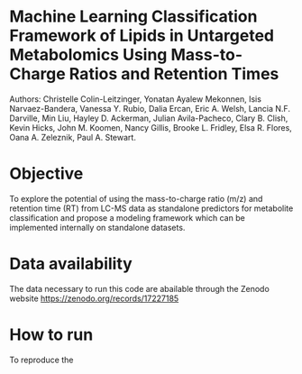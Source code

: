 # Machine Learning Classification Framework of Lipids in Untargeted Metabolomics Using Mass-to-Charge Ratios and Retention Times
Authors: Christelle Colin-Leitzinger, Yonatan Ayalew Mekonnen, Isis Narvaez-Bandera, Vanessa Y. Rubio, Dalia Ercan, 
Eric A. Welsh, Lancia N.F. Darville, Min Liu, Hayley D. Ackerman, Julian Avila-Pacheco, Clary B. Clish, Kevin Hicks, 
John M. Koomen, Nancy Gillis, Brooke L. Fridley, Elsa R. Flores, Oana A. Zeleznik, Paul A. Stewart.

# Objective
To explore the potential of using the mass-to-charge ratio (m/z) and retention time (RT) from LC-MS data as standalone 
predictors for metabolite classification and propose a modeling framework which can be implemented internally on standalone datasets.

# Data availability
The data necessary to run this code are abailable through the Zenodo website https://zenodo.org/records/17227185 

# How to run
To reproduce the 
